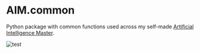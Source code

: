 # AIM.common

Python package with common functions used across my self-made [Artificial Intelligence Master](https://github.com/Susensio/artificial-intelligence-master).


![test](https://github.com/susensio/aim.common/workflows/Test%20and%20lint/badge.svg)